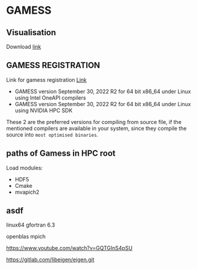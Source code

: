 # GAMESS

## Visualisation

Download [link](http://brettbode.github.io/wxmacmolplt/downloads.html)

## GAMESS REGISTRATION

Link for gamess registration [Link](https://www.msg.chem.iastate.edu/GAMESS/download/register/)

+ GAMESS version September 30, 2022 R2 for 64 bit x86_64 under Linux using Intel OneAPI compilers
+ GAMESS version September 30, 2022 R2 for 64 bit x86_64 under Linux using NVIDIA HPC SDK

 These 2 are the preferred versions for compiling from source file, if the mentioned compilers are available in your system, since they compile the source into  `most optimised binaries`.

## paths of Gamess in HPC root

Load modules:

+ HDF5
+ Cmake
+ mvapich2

## asdf

linux64
gfortran
6.3

openblas
mpich

https://www.youtube.com/watch?v=GQTGInS4pSU

https://gitlab.com/libeigen/eigen.git

